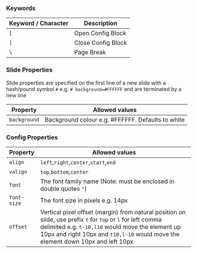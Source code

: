 ### Keywords
| Keyword / Character | Description |
|---------------------|-------------|
| `[` | Open Config Block |
| `]` | Close Config Block |
| `\` | Page Break |

### Slide Properties
Slide properties are specified on the first line of a new slide with a hash/pound symbol `#`
e.g. `# background=#FFFFFF` and are terminated by a new line

| Property | Allowed values |
|----------|----------------|
| `background` | Background colour e.g. #FFFFFF. Defaults to white |

### Config Properties
| Property | Allowed values |
|----------|----------------|
| `align`  | `left`,`right`,`center`,`start`,`end`|
| `valign` | `top`,`bottom`,`center`|
| `font`   | The font family name (Note: must be enclosed in double quotes `"`) |
| `font-size` | The font size in pixels e.g. 14px  |
| `offset` | Vertical pixel offset (margin) from natural position on slide, use prefix `t` for `top` or `l` for left comma delimited e.g. `t-10,l10` would move the element up 10px and right 10px and `t10,l-10` would move the element down 10px and left 10px |
